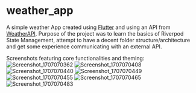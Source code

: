 # weather_app

A simple weather App created using [Flutter](https://flutter.dev/) and using an API from [WeatherAPI](https://www.weatherapi.com/).
Purpose of the project was to learn the basics of Riverpod State Management, attempt to have a decent folder structure/architecture and get some experience communicating with an external API.

Screenshots featuring core functionalities and theming:
![Screenshot_1707070362](https://github.com/HenriMykkanen/weather_app/assets/144138353/e0dfdfcc-d32a-450d-8f93-d92493387b9e)
![Screenshot_1707070408](https://github.com/HenriMykkanen/weather_app/assets/144138353/1390050f-5a09-4e35-8499-93f48a8a4f74)
![Screenshot_1707070440](https://github.com/HenriMykkanen/weather_app/assets/144138353/ec255c73-82d3-4f56-9856-cad9254d33c9)
![Screenshot_1707070449](https://github.com/HenriMykkanen/weather_app/assets/144138353/32c1ad02-2bb0-404e-b0c7-c5bc64087d3a)
![Screenshot_1707070455](https://github.com/HenriMykkanen/weather_app/assets/144138353/254f504c-b7a7-47e0-a063-3dcb071d2601)
![Screenshot_1707070465](https://github.com/HenriMykkanen/weather_app/assets/144138353/ef2f6e47-7201-47c4-b8c3-a70b7729c446)
![Screenshot_1707070483](https://github.com/HenriMykkanen/weather_app/assets/144138353/22e48547-6669-4efb-b9ef-eea91b2ac907)
